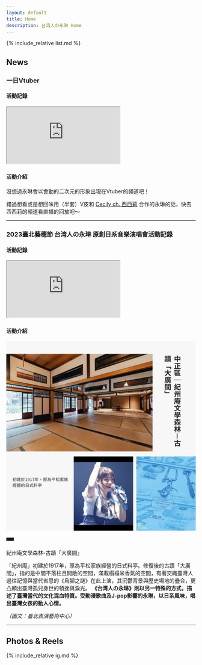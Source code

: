 ```yaml
---
layout: default
title: Home
description: 台湾人の永琳 Home
---
```


{% include_relative list.md %}

## News

### 一日Vtuber
#### 活動記錄

<iframe src="https://www.youtube.com/embed/i-VxEPFifJ0"></iframe>

#### 活動介紹

沒想過永琳會以會動的二次元的形象出現在Vtuber的頻道吧！

錯過想看或是想回味用（半套）V皮和 [Cecily ch. 西西莉](https://youtube.com/@Cecily_KBC?si=kxbNvJwjRlW3foNs) 合作的永琳的話，快去西西莉的頻道看直播的回放吧～

---
### 2023臺北藝穗節 台湾人の永琳 原創日系音樂演唱會活動記錄
#### 活動記錄

<iframe src="https://www.youtube.com/embed/7xC8CHFtzIk"></iframe>

#### 活動介紹

![image](IMG_1242.jpeg)

▀▀

紀州庵文學森林-古蹟「大廣間」

「紀州庵」初建於1917年，原為平松家族經營的日式料亭。修復後的古蹟「大廣間」，指的是中間不落柱且開敞的空間，滿載榻榻米香氣的空間，有著交織臺灣人過往記憶與當代省思的《烏腳之謎》在此上演，其沉鬱背景與歷史場地的疊合，更凸顯出臺灣孤兒身世的頓挫與淚光。 **《台湾人の永琳》則以另一特殊的方式，描述了臺灣當代的文化混血特質。受動漫歌曲及J-pop影響的永琳，以日系風味，唱出臺灣女孩的動人心情。**

*（圖文：臺北表演藝術中心）*

---
## Photos & Reels

{% include_relative ig.md %}
